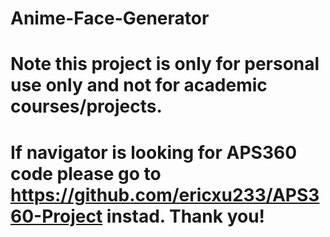 # Anime-Face-Generator

# Note this project is only for personal use only and not for academic courses/projects.

# If navigator is looking for APS360 code please go to https://github.com/ericxu233/APS360-Project instad. Thank you!
